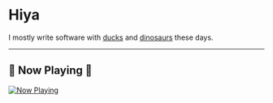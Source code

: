 # Hiya

I mostly write software with [ducks](https://github.com/quackware) and [dinosaurs](https://deno.land) these days.

---

## 🎵 Now Playing 🎵

[![Now Playing](https://now-playing-spotify.deno.dev/?profile)](https://github.com/curtislarson/spotify)
